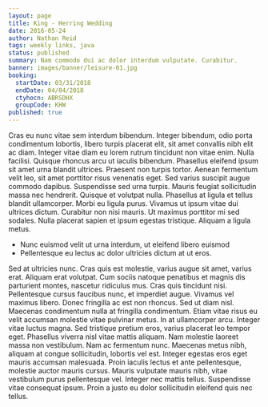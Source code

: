 ```yaml
---
layout: page
title: King - Herring Wedding
date: 2016-05-24
author: Nathan Reid
tags: weekly links, java
status: published
summary: Nam commodo dui ac dolor interdum vulputate. Curabitur.
banner: images/banner/leisure-01.jpg
booking:
  startDate: 03/31/2018
  endDate: 04/04/2018
  ctyhocn: ABRSDHX
  groupCode: KHW
published: true
---
```

Cras eu nunc vitae sem interdum bibendum. Integer bibendum, odio porta condimentum lobortis, libero turpis placerat elit, sit amet convallis nibh elit ac diam. Integer vitae diam eu lorem rutrum tincidunt non vitae enim. Nulla facilisi. Quisque rhoncus arcu ut iaculis bibendum. Phasellus eleifend ipsum sit amet urna blandit ultrices. Praesent non turpis tortor. Aenean fermentum velit leo, sit amet porttitor risus venenatis eget. Sed varius suscipit augue commodo dapibus. Suspendisse sed urna turpis. Mauris feugiat sollicitudin massa nec hendrerit. Quisque et volutpat nulla.
Phasellus at ligula et tellus blandit ullamcorper. Morbi eu ligula purus. Vivamus ut ipsum vitae dui ultrices dictum. Curabitur non nisi mauris. Ut maximus porttitor mi sed sodales. Nulla placerat sapien et ipsum egestas tristique. Aliquam a ligula metus.

* Nunc euismod velit ut urna interdum, ut eleifend libero euismod
* Pellentesque eu lectus ac dolor ultricies dictum at ut eros.

Sed at ultricies nunc. Cras quis est molestie, varius augue sit amet, varius erat. Aliquam erat volutpat. Cum sociis natoque penatibus et magnis dis parturient montes, nascetur ridiculus mus. Cras quis tincidunt nisi. Pellentesque cursus faucibus nunc, et imperdiet augue. Vivamus vel maximus libero. Donec fringilla ac est non rhoncus. Sed ut diam nisl. Maecenas condimentum nulla at fringilla condimentum.
Etiam vitae risus eu velit accumsan molestie vitae pulvinar metus. In at ullamcorper arcu. Integer vitae luctus magna. Sed tristique pretium eros, varius placerat leo tempor eget. Phasellus viverra nisl vitae mattis aliquam. Nam molestie laoreet massa non vestibulum. Nam ac fermentum nunc. Maecenas metus nibh, aliquam at congue sollicitudin, lobortis vel est. Integer egestas eros eget mauris accumsan malesuada. Proin iaculis lectus et ante pellentesque, molestie auctor mauris cursus. Mauris vulputate mauris nibh, vitae vestibulum purus pellentesque vel. Integer nec mattis tellus. Suspendisse vitae consequat ipsum. Proin a justo eu dolor sollicitudin eleifend quis nec tellus.
